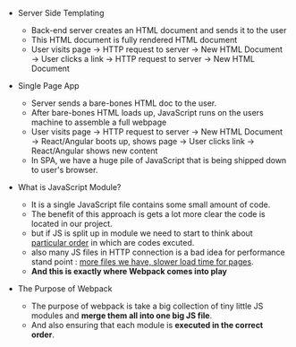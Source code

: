 - Server Side Templating

  - Back-end server creates an HTML document and sends it to the user
  - This HTML document is fully rendered HTML document
  - User visits page -> HTTP request to server -> New HTML Document -> User clicks a link -> HTTP request to server -> New HTML Document

- Single Page App

  - Server sends a bare-bones HTML doc to the user.
  - After bare-bones HTML loads up, JavaScript runs on the users machine to assemble a full webpage
  - User visits page -> HTTP request to server -> New HTML Document -> React/Angular boots up, shows page -> User clicks link -> React/Angular shows new content
  - In SPA, we have a huge pile of JavaScript that is being shipped down to user's browser.

- What is JavaScript Module?

  - It is a single JavaScript file contains some small amount of code.
  - The benefit of this approach is gets a lot more clear the code is located in our project.
  - but if JS is split up in module we need to start to think about <u>particular order</u> in which are codes excuted.
  - also many JS files in HTTP connection is a bad idea for performance stand point : <u>more files we have, slower load time for pages</u>.
  - **And this is exactly where Webpack comes into play**

- The Purpose of Webpack

  - The purpose of webpack is take a big collection of tiny little JS modules and **merge them all into one big JS file**.
  - And also ensuring that each module is **executed in the correct order**.
